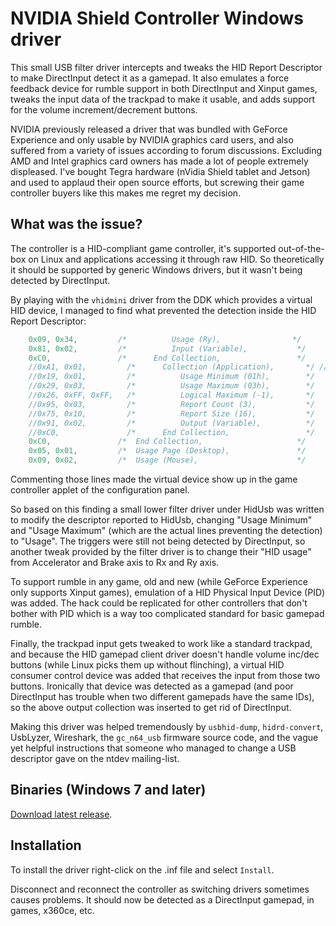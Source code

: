 # NVIDIA Shield Controller Windows driver
This small USB filter driver intercepts and tweaks the HID Report Descriptor to make DirectInput detect it as a gamepad. It also emulates a force feedback device for rumble support in both DirectInput and Xinput games, tweaks the input data of the trackpad to make it usable, and adds support for the volume increment/decrement buttons.

NVIDIA previously released a driver that was bundled with GeForce Experience and only usable by NVIDIA graphics card users, and also suffered from a variety of issues according to forum discussions. Excluding AMD and Intel graphics card owners has made a lot of people extremely displeased. I've bought Tegra hardware (nVidia Shield tablet and Jetson) and used to applaud their open source efforts, but screwing their game controller buyers like this makes me regret my decision.

## What was the issue?
The controller is a HID-compliant game controller, it's supported out-of-the-box on Linux and applications accessing it through raw HID. So theoretically it should be supported by generic Windows drivers, but it wasn't being detected by DirectInput.

By playing with the `vhidmini` driver from the DDK which provides a virtual HID device, I managed to find what prevented the detection inside the HID Report Descriptor:

```cpp
    0x09, 0x34,         /*          Usage (Ry),                */
    0x81, 0x02,         /*          Input (Variable),           */
    0xC0,               /*      End Collection,                 */
    //0xA1, 0x01,         /*      Collection (Application),       */ // <===== The root cause was this "output collection" part of the same report
    //0x19, 0x01,         /*          Usage Minimum (01h),        */
    //0x29, 0x03,         /*          Usage Maximum (03h),        */
    //0x26, 0xFF, 0xFF,   /*          Logical Maximum (-1),       */
    //0x95, 0x03,         /*          Report Count (3),           */
    //0x75, 0x10,         /*          Report Size (16),           */
    //0x91, 0x02,         /*          Output (Variable),          */
    //0xC0,               /*      End Collection,                 */
    0xC0,               /*  End Collection,                     */
    0x05, 0x01,         /*  Usage Page (Desktop),               */
    0x09, 0x02,         /*  Usage (Mouse),                      */
```

Commenting those lines made the virtual device show up in the game controller applet of the configuration panel.

So based on this finding a small lower filter driver under HidUsb was written to modify the descriptor reported to HidUsb, changing "Usage Minimum" and "Usage Maximum" (which are the actual lines preventing the detection) to "Usage". The triggers were still not being detected by DirectInput, so another tweak provided by the filter driver is to change their "HID usage" from Accelerator and Brake axis to Rx and Ry axis.

To support rumble in any game, old and new (while GeForce Experience only supports Xinput games), emulation of a HID Physical Input Device (PID) was added. The hack could be replicated for other controllers that don't bother with PID which is a way too complicated standard for basic gamepad rumble.

Finally, the trackpad input gets tweaked to work like a standard trackpad, and because the HID gamepad client driver doesn't handle volume inc/dec buttons (while Linux picks them up without flinching), a virtual HID consumer control device was added that receives the input from those two buttons. Ironically that device was detected as a gamepad (and poor DirectInput has trouble when two different gamepads have the same IDs), so the above output collection was inserted to get rid of DirectInput.

Making this driver was helped tremendously by `usbhid-dump`, `hidrd-convert`, UsbLyzer, Wireshark, the `gc_n64_usb` firmware source code, and the vague yet helpful instructions that someone who managed to change a USB descriptor gave on the ntdev mailing-list.

## Binaries (Windows 7 and later)
 [Download latest release](https://github.com/nefarius/ShieldControllerWinDriver/releases/latest).

## Installation
To install the driver right-click on the .inf file and select `Install`.

Disconnect and reconnect the controller as switching drivers sometimes causes problems. It should now be detected as a DirectInput gamepad, in games, x360ce, etc.
